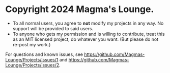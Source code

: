 # Copyright 2024 Magma's Lounge.

- To all normal users, you agree to **not** modify my projects in any way. No support will be provided to said users.
- To anyone who gets my permission and is willing to contribute, treat this as an MIT licensed project, do whatever you want. (But please do not re-post my work.)

For questions and known issues, see https://github.com/Magmas-Lounge/Projects/issues/1 and https://github.com/Magmas-Lounge/Projects/issues/2.
